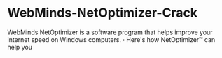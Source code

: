 # WebMinds-NetOptimizer-Crack
WebMinds NetOptimizer is a software program that helps improve your internet speed on Windows computers. · Here's how NetOptimizer™ can help you
